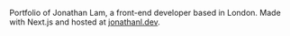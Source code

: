 Portfolio of Jonathan Lam, a front-end developer based in London. Made with Next.js and hosted at [jonathanl.dev](https://jonathanl.dev).